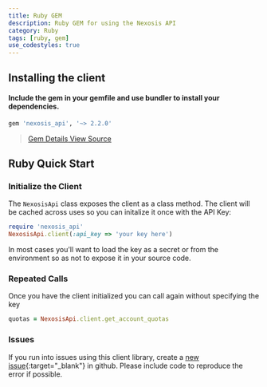 ```yaml
---
title: Ruby GEM
description: Ruby GEM for using the Nexosis API
category: Ruby
tags: [ruby, gem]
use_codestyles: true
---
```


## Installing the client

#### Include the gem in your gemfile and use bundler to install your dependencies.

``` Ruby
gem 'nexosis_api', '~> 2.2.0'
```
> <p><a href="https://rubygems.org/gems/nexosis_api" class="btn btn-primary mr10" target="_blank"><i class="fa fa-cube mr5"></i> Gem Details</a><a href="https://github.com/Nexosis/nexosisclient-rb" class="btn btn-primary" target="_blank"><i class="fa fa-github mr5"></i> View Source</a></p>

## Ruby Quick Start

### Initialize the Client

The <code>NexosisApi</code> class exposes the client as a class method. The client will be cached across uses so you can initalize it once with the API Key:

``` Ruby
require 'nexosis_api'
NexosisApi.client(:api_key => 'your key here') 
```

In most cases you'll want to load the key as a secret or from the environment so as not to expose it in your source code.

### Repeated Calls
Once you have the client initialized you can call again without specifying the key

``` Ruby
quotas = NexosisApi.client.get_account_quotas
```

### Issues
If you run into issues using this client library, create a [new issue](https://github.com/Nexosis/nexosisclient-rb/issues/new){:target="_blank"} in github. Please include code to reproduce the error if possible.
